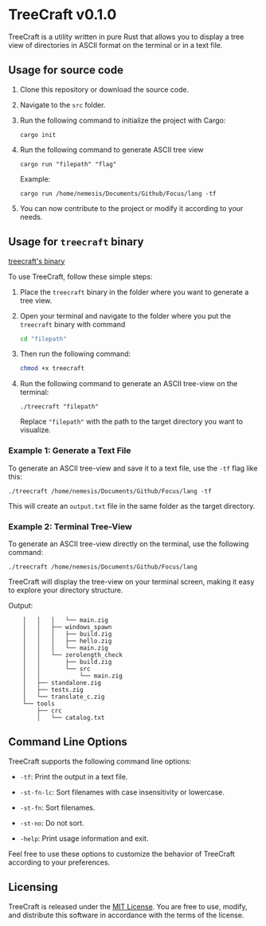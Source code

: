 # TreeCraft v0.1.0

TreeCraft is a utility written in pure Rust that allows you to display a tree view of directories in ASCII format on the terminal or in a text file.

## Usage for source code

1. Clone this repository or download the source code.

2. Navigate to the `src` folder.

3. Run the following command to initialize the project with Cargo:

   ```
   cargo init
   ```

4. Run the following command to generate ASCII tree view

   ```
   cargo run "filepath" "flag"
   ```

   Example:

   ```
   cargo run /home/nemesis/Documents/Github/Focus/lang -tf
   ```

5. You can now contribute to the project or modify it according to your needs.


## Usage for `treecraft` binary

[treecraft's binary](https://github.com/allaboutevemirolive/treecraft/releases/tag/treecraft)

To use TreeCraft, follow these simple steps:

1. Place the `treecraft` binary in the folder where you want to generate a tree view.

2. Open your terminal and navigate to the folder where you put the `treecraft` binary with command 
   ```bash
   cd "filepath"
   ```


3. Then run the following command:

   ```bash
   chmod +x treecraft
   ```

4. Run the following command to generate an ASCII tree-view on the terminal:

   ```
   ./treecraft "filepath"
   ```

   Replace `"filepath"` with the path to the target directory you want to visualize.

### Example 1: Generate a Text File

To generate an ASCII tree-view and save it to a text file, use the `-tf` flag like this:

```
./treecraft /home/nemesis/Documents/Github/Focus/lang -tf
```

This will create an `output.txt` file in the same folder as the target directory.

### Example 2: Terminal Tree-View

To generate an ASCII tree-view directly on the terminal, use the following command:

```
./treecraft /home/nemesis/Documents/Github/Focus/lang
```

TreeCraft will display the tree-view on your terminal screen, making it easy to explore your directory structure.

Output:
```
    │   │   │   └── main.zig
    │   │   ├── windows_spawn
    │   │   │   ├── build.zig
    │   │   │   ├── hello.zig
    │   │   │   └── main.zig
    │   │   └── zerolength_check
    │   │       ├── build.zig
    │   │       └── src
    │   │           └── main.zig
    │   ├── standalone.zig
    │   ├── tests.zig
    │   └── translate_c.zig
    └── tools
        ├── crc
        │   └── catalog.txt
```

## Command Line Options

TreeCraft supports the following command line options:

- `-tf`: Print the output in a text file.

- `-st-fn-lc`: Sort filenames with case insensitivity or lowercase.

- `-st-fn`: Sort filenames.

- `-st-no`: Do not sort.

- `-help`: Print usage information and exit.

Feel free to use these options to customize the behavior of TreeCraft according to your preferences.

## Licensing

TreeCraft is released under the [MIT License](LICENSE). You are free to use, modify, and distribute this software in accordance with the terms of the license.